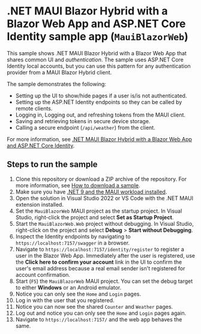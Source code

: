 # .NET MAUI Blazor Hybrid with a Blazor Web App and ASP.NET Core Identity sample app (`MauiBlazorWeb`)

This sample shows .NET MAUI Blazor Hybrid with a Blazor Web App that shares common UI and *authentication*. The sample uses ASP.NET Core Identity local accounts, but you can use this pattern for any authentication provider from a MAUI Blazor Hybrid client.

The sample demonstrates the following:	

* Setting up the UI to show/hide pages if a user is/is not authenticated.
* Setting up the ASP.NET Identity endpoints so they can be called by remote clients.
* Logging in, Logging out, and refreshing tokens from the MAUI client.
* Saving and retrieving tokens in secure device storage.
* Calling a secure endpoint (`/api/weather`) from the client.

For more information, see [.NET MAUI Blazor Hybrid with a Blazor Web App and ASP.NET Core Identity](https://learn.microsoft.com/aspnet/core/blazor/hybrid/tutorials/maui-blazor-web-app-identity).

## Steps to run the sample

1. Clone this repository or download a ZIP archive of the repository. For more information, see [How to download a sample](https://learn.microsoft.com/aspnet/core/introduction-to-aspnet-core#how-to-download-a-sample).
1. Make sure you have [.NET 9 and the MAUI workload installed](https://learn.microsoft.com/dotnet/maui/get-started/installation).
1. Open the solution in Visual Studio 2022 or VS Code with the .NET MAUI extension installed.
1. Set the `MauiBlazorWeb` MAUI project as the startup project. In Visual Studio, right-click the project and select **Set as Startup Project**.
1. Start the `MauiBlazorWeb.Web` project without debugging. In Visual Studio, right-click on the project and select **Debug** > **Start without Debugging**.
1. Inspect the Identity endpoints by navigating to `https://localhost:7157/swagger` in a browser.
1. Navigate to `https://localhost:7157/identity/register` to register a user in the Blazor Web App. Immediately after the user is registered, use the **Click here to confirm your account** link in the UI to confirm the user's email address because a real email sender isn't registered for account confirmation.
1. Start (`F5`) the `MauiBlazorWeb` MAUI project. You can set the debug target to either **Windows** or an Android emulator.
1. Notice you can only see the `Home` and `Login` pages.
1. Log in with the user that you registered.
1. Notice you can now see the shared `Counter` and `Weather` pages.
1. Log out and notice you can only see the `Home` and `Login` pages again.
1. Navigate to `https://localhost:7157/` and the web app behaves the same.
